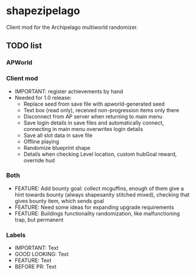 # shapezipelago
Client mod for the Archipelago multiworld randomizer.

## TODO list
### APWorld
### Client mod
- IMPORTANT:    register achievements by hand
- Needed for 1.0 release:
  - Replace seed from save file with apworld-generated seed
  - Text box (read only), received non-progression items only there
  - Disconnect from AP server when returning to main menu
  - Save login details in save files and automatically connect, connecting in main menu overwrites login details
  - Save all slot data in save file
  - Offline playing
  - Randomize blueprint shape
  - Details when checking Level location, custom hubGoal reward, override hud  
### Both
- FEATURE:      Add bounty goal: collect mcguffins, enough of them give a hint towards bounty (always shapesanity stitched mixed), checking that gives bounty item, which sends goal
- FEATURE:      Need some ideas for expanding upgrade requirements
- FEATURE:      Buildings functionality randomization, like malfunctioning trap, but permanent
### Labels
- IMPORTANT:    Text
- GOOD LOOKING: Text
- FEATURE:      Text
- BEFORE PR:    Text

